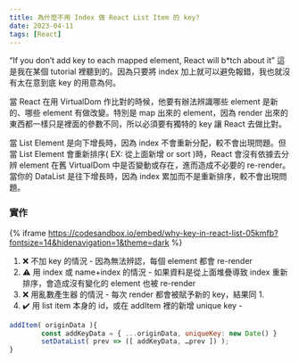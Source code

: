 ```yaml
---
title: 為什麼不用 Index 做 React List Item 的 key?
date: 2023-04-11
tags: [React]
---
```


“If you don’t add key to each mapped element, React will b\*tch about it” 這是我在某個 tutorial 裡聽到的。因為只要將 index 加上就可以避免報錯，我也就沒有太在意到底 key 的用意為何。

當 React 在用 VirtualDom 作比對的時候，他要有辦法辨識哪些 element 是新的、哪些 element 有做改變。特別是 map 出來的 element，因為 render 出來的東西都一樣只是裡面的參數不同，所以必須要有獨特的 key 讓 React 去做比對。

當 List Element 是向下增長時，因為 index 不會重新分配，較不會出現問題。但當 List Element 會重新排序( EX: 從上面新增 or sort )時，React 會沒有依據去分辨 element 在舊 VirtualDom 中是否變動或存在，進而造成不必要的 re-render。當你的 DataList 是往下增長時，因為 index 累加而不是重新排序，較不會出現問題。

### 實作

{% iframe https://codesandbox.io/embed/why-key-in-react-list-05kmfb?fontsize=14&hidenavigation=1&theme=dark  %}

<!-- [React App](https://05kmfb.csb.app/) -->

1. ❌ 不加 key 的情況 - 因為無法辨認，每個 element 都會 re-render
2. ⚠️ 用 index 或 name+index 的情況 - 如果資料是從上面堆疊導致 index 重新排序，會造成沒有變化的 element 也被 re-render
3. ❌ 用亂數產生器 的情況 - 每次 render 都會被賦予新的 key，結果同 1.
4. ✔️ 用 list item 本身的 id，或在 addItem 裡的新增 unique key -

```jsx
addItem( originData ){
		const addKeyData = { ...originData, uniqueKey: new Date() }
		setDataList( prev => ([ addKeyData, …prev ]) );
}
```

